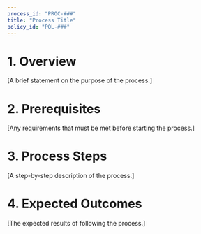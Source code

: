 ```yaml
---
process_id: "PROC-###"
title: "Process Title"
policy_id: "POL-###"
---
```


# 1. Overview
[A brief statement on the purpose of the process.]

# 2. Prerequisites
[Any requirements that must be met before starting the process.]

# 3. Process Steps
[A step-by-step description of the process.]

# 4. Expected Outcomes
[The expected results of following the process.]
